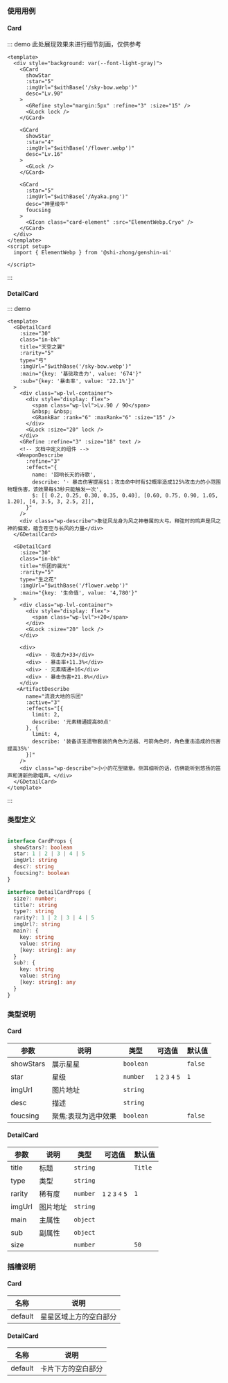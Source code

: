 ### 使用用例

#### Card

::: demo 此处展现效果未进行细节刻画，仅供参考
```vue
<template>
  <div style="background: var(--font-light-gray)">
    <GCard
      showStar
      :star="5"
      :imgUrl="$withBase('/sky-bow.webp')"
      desc="Lv.90"
    > 
      <GRefine style="margin:5px" :refine="3" :size="15" />
      <GLock lock />
    </GCard>

    <GCard
      showStar
      :star="4"
      :imgUrl="$withBase('/flower.webp')"
      desc="Lv.16"
    > 
      <GLock />
    </GCard>

    <GCard
      :star="5"
      :imgUrl="$withBase('/Ayaka.png')"
      desc="神里绫华"
      foucsing
    > 
      <GIcon class="card-element" :src="ElementWebp.Cryo" />
    </GCard>
  </div>
</template>
<script setup>
  import { ElementWebp } from '@shi-zhong/genshin-ui'
  
</script>
```
:::


#### DetailCard

::: demo

```vue
<template>
  <GDetailCard 
    :size="30"
    class="in-bk"
    title="天空之翼"
    :rarity="5"
    type="弓"
    :imgUrl="$withBase('/sky-bow.webp')"
    :main="{key: '基础攻击力', value: '674'}"
    :sub="{key: '暴击率', value: '22.1%'}"
  >
    <div class="wp-lvl-container">
      <div style="display: flex">
        <span class="wp-lvl">Lv.90 / 90</span>
        &nbsp; &nbsp;
        <GRankBar :rank="6" :maxRank="6" :size="15" />
      </div>
      <GLock :size="20" lock />
    </div>
    <GRefine :refine="3" :size="18" text />
    <!-- 文档中定义的组件 -->
   <WeaponDescribe
      :refine="3"
      :effect="{
        name: '回响长天的诗歌',
        describe: '· 暴击伤害提高$1；攻击命中时有$2概率造成125%攻击力的小范围物理伤害，该效果每$3秒只能触发一次',
        $: [[ 0.2, 0.25, 0.30, 0.35, 0.40], [0.60, 0.75, 0.90, 1.05, 1.20], [4, 3.5, 3, 2.5, 2]],
      }"
    />
    <div class="wp-describe">象征风龙身为风之神眷属的大弓。释弦时的鸣声是风之神的偏爱，蕴含苍空与长风的力量</div>
  </GDetailCard>

  <GDetailCard 
    :size="30"
    class="in-bk"
    title="乐团的晨光"
    :rarity="5"
    type="生之花"
    :imgUrl="$withBase('/flower.webp')"
    :main="{key: '生命值', value: '4,780'}"
  >
    <div class="wp-lvl-container">
      <div style="display: flex">
        <span class="wp-lvl">+20</span>
      </div>
      <GLock :size="20" lock />
    </div>

    <div>
      <div> · 攻击力+33</div>
      <div> · 暴击率+11.3%</div>
      <div> · 元素精通+16</div>
      <div> · 暴击伤害+21.8%</div>
    </div>
   <ArtifactDescribe
      name="流浪大地的乐团"
      :active="3"
      :effects="[{
        limit: 2,
        describe: '元素精通提高80点'
      }, {
        limit: 4,
        describe: '装备该圣遗物套装的角色为法器、弓箭角色时，角色重击造成的伤害提高35%'
      }]"
    />
    <div class="wp-describe">小小的花型徽章。侧耳细听的话，仿佛能听到悠扬的笛声和清新的歌唱声。</div>
  </GDetailCard>
</template>
``` 

:::


### 类型定义


``` ts

interface CardProps {
  showStars?: boolean
  star: 1 | 2 | 3 | 4 | 5
  imgUrl: string
  desc?: string
  foucsing?: boolean
}

interface DetailCardProps {
  size?: number;
  title?: string
  type?: string
  rarity?: 1 | 2 | 3 | 4 | 5
  imgUrl?: string
  main?: {
    key: string
    value: string
    [key: string]: any
  }
  sub?: {
    key: string
    value: string
    [key: string]: any
  }
}
```

### 类型说明

#### Card
| 参数      | 说明                | 类型      | 可选值              | 默认值  |
| --------- | ------------------- | --------- | ------------------- | ------- |
| showStars | 展示星星            | `boolean` |                     | `false` |
| star      | 星级                | `number`  | `1` `2` `3` `4` `5` | `1`     |
| imgUrl    | 图片地址            | `string`  |                     |         |
| desc      | 描述                | `string`  |                     |         |
| foucsing  | 聚焦:表现为选中效果 | `boolean` |                     | `false` |


#### DetailCard
| 参数   | 说明     | 类型     | 可选值              | 默认值  |
| ------ | -------- | -------- | ------------------- | ------- |
| title  | 标题     | `string` |                     | `Title` |
| type   | 类型     | `string` |                     |         |
| rarity | 稀有度   | `number` | `1` `2` `3` `4` `5` | `1`     |
| imgUrl | 图片地址 | `string` |                     |         |
| main   | 主属性   | `object` |                     |         |
| sub    | 副属性   | `object` |                     |         |
| size   |          | `number` |                     | `50`    |


### 插槽说明

#### Card
| 名称    | 说明                   |
| ------- | ---------------------- |
| default | 星星区域上方的空白部分 |


#### DetailCard
| 名称    | 说明               |
| ------- | ------------------ |
| default | 卡片下方的空白部分 |

<style>
  .w-50 {
    width: 50px !important;
  }

  .w-100 {
    width: 100px !important;
  }

  .w-150 {
    width: 150px !important;
  }

  .w-200 {
    width: 200px !important;
  }

  .mg-10 {
    margin: 10px !important;
  }

  .in-bk {
    display: inline-block;
  }

  .wp-describe {
    margin-top: 10px;
    font-size: var(--attribute-size);
    color: var(--font-light-gray);
  }

  .card-element {
    width: 30px;
    margin: 3px;
  }

  .wp-lvl {
    display: inline-block;

    padding: 0 10px;
    border-radius: 3px;
    background-color: var(--shadow);
    font-size: calc(var(--attribute-size) * 0.8);
    color: var(--blank-white);
  }

  .wp-lvl-container {
    display: flex;
    justify-content: space-between;
    align-items: center;
    height: 50px;
  }

</style>